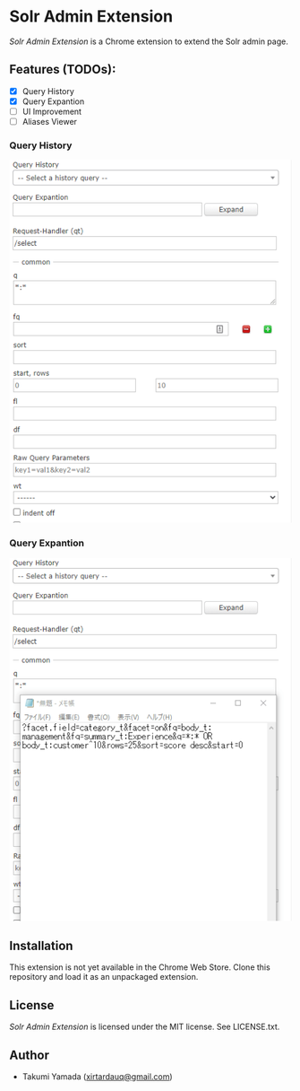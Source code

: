 # Solr Admin Extension
*Solr Admin Extension* is a Chrome extension to extend the Solr admin page.  

## Features (TODOs):  
- [x] Query History
- [x] Query Expantion
- [ ] UI Improvement
- [ ] Aliases Viewer

### Query History
![query_history](img/query_history.gif)

### Query Expantion
![query_expantion](img/query_expantion.gif)

## Installation
This extension is not yet available in the Chrome Web Store. Clone this repository and load it as an unpackaged extension.

## License
*Solr Admin Extension* is licensed under the MIT license. See LICENSE.txt.

## Author
- Takumi Yamada (xirtardauq@gmail.com)